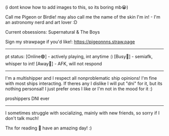 (i dont know how to add images to this, so its boring mb😭)

Call me Pigeon or Birdie! may also call me the name of the skin I'm in! -
I'm an astronomy nerd and art lover :D

Current obsessions: Supernatural & The Boys

Sign my strawpage if you'd like!:
https://pigeonnns.straw.page

______________________________
 
 pt status:
[Online🟢] - actively playing, int anytime :) [Busy🔴] - semiafk, whisper to int! [Away🌙] - AFK, will not respond

______________________________

 I'm a multishipper and I respect all nonproblematic ship opinions!
 I'm fine with most ships interacting. If theres any I dislike I will put "dni" for it, but its nothing personsal! I just prefer ones I like or I'm not in the mood for it :)
 

proshippers DNI ever 

______________________________

I sometimes struggle with socializing, mainly with new friends, so sorry if I don't talk much!

Thx for reading 💙 have an amazing day! :)
